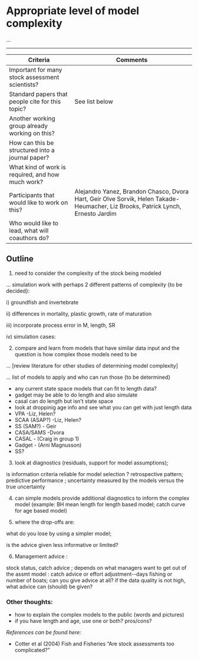 # Appropriate level of model complexity

...

***

Criteria | Comments
-------- | --------
Important for many stock assessment scientists?   |
Standard papers that people cite for this topic?  | See list below   
Another working group already working on this?    |
How can this be structured into a journal paper?  |
What kind of work is required, and how much work? |
Participants that would like to work on this?     | Alejandro Yanez, Brandon Chasco, Dvora Hart, Geir Olve Sorvik, Helen Takade-Heumacher, Liz Brooks, Patrick Lynch, Ernesto Jardim
Who would like to lead, what will coauthors do?   |

## Outline

1. need to consider the complexity of the stock being modeled

...  simulation work with perhaps 2 different patterns of complexity {to be decided}:

i)   groundfish and invertebrate

ii)  differences in mortality, plastic growth, rate of maturation

iii) incorporate process error in M, length, SR

iv)  simulation cases:

2. compare and learn from models that have similar data input and the question is how complex those models need to be

... [review literature for other studies of determining model complexity]

... list of models to apply and who can run those {to be determined}

* any current state space models that can fit to length data?
* gadget may be able to do length and also simulate
* casal can do length but isn't state space
* look at droppinig age info and see what you can get with just length data
* VPA   -Liz, Helen?
* SCAA (ASAP?) -Liz, Helen?
* SS (SAM?) - Geir
* CASA/SAMS -Dvora
* CASAL - (Craig in group 1)
* Gadget - (Arni Magnusson)
* SS?

3. look at diagnostics (residuals, support for model assumptions);

is information criteria reliable for model selection ? retrospective pattern; predictive performance ; uncertainty measured by the models versus the true uncertainty

4. can simple models provide additional diagnostics to inform the complex model
(example: BH mean length for length based model; catch curve for age based model)

5. where the drop-offs are:
 
 what do you lose by using a simpler model;
 
  is the advice given less informative or limited? 

6. Management advice :

stock status, catch advice ; depends on what managers want to get out of the assmt model : catch advice or effort adjustment--days fishing or number of boats; can 
you give advice at all?  if the data quality is not high, what advice can (should) be given?

### Other thoughts:
- how to explain the complex models to the public (words and pictures)
- if you have length and age, use one or both? pros/cons?



*References can be found here:*
* Cotter et al (2004) Fish and Fisheries “Are stock assessments too complicated?” 
